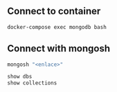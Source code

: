 ## Connect to container
```sh
docker-compose exec mongodb bash
```

## Connect with mongosh
```sh
mongosh "<enlace>"
```

```sh
show dbs
show collections
```
